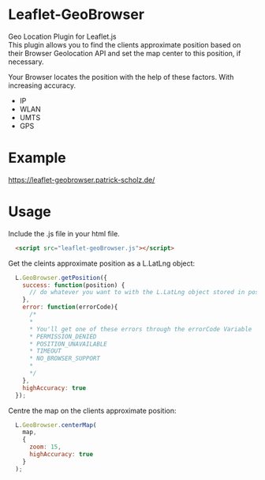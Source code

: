 Leaflet-GeoBrowser
=============

Geo Location Plugin for Leaflet.js  
This plugin allows you to find the clients approximate position based on their Browser Geolocation API and set the map center to this position, if necessary.

Your Browser locates the position with the help of these factors. With increasing accuracy.
- IP
- WLAN
- UMTS
- GPS

Example
=============
https://leaflet-geobrowser.patrick-scholz.de/

Usage
=============
Include the .js file in your html file.
```html
  <script src="leaflet-geoBrowser.js"></script>
```
Get the cleints approximate position as a L.LatLng object:
```javascript
  L.GeoBrowser.getPosition({
    success: function(position) {
      // do whatever you want to with the L.LatLng object stored in position
    },
    error: function(errorCode){
      /*
      *
      * You'll get one of these errors through the errorCode Variable
      * PERMISSION_DENIED
      * POSITION_UNAVAILABLE
      * TIMEOUT
      * NO_BROWSER_SUPPORT
      * 
      */
    },
    highAccuracy: true
  });
```
Centre the map on the clients approximate position:
```javascript
  L.GeoBrowser.centerMap(
    map,
    {
      zoom: 15,
      highAccuracy: true
    }
  );
```
